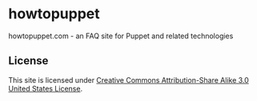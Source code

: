 howtopuppet
===========

howtopuppet.com - an FAQ site for Puppet and related technologies

License
-------

This site is licensed under [Creative Commons Attribution-Share Alike 3.0 United States License](http://creativecommons.org/licenses/by-sa/3.0/us/).

